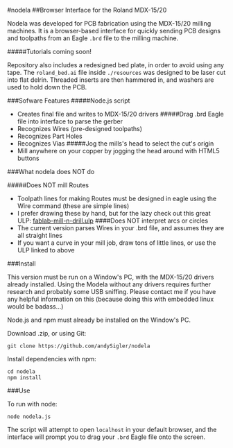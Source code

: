 #nodela
##Browser Interface for the Roland MDX-15/20

Nodela was developed for PCB fabrication using the MDX-15/20 milling machines. It is a browser-based interface for quickly sending PCB designs and toolpaths from an Eagle `.brd` file to the milling machine.

#####Tutorials coming soon!

Repository also includes a redesigned bed plate, in order to avoid using any tape. The `roland_bed.ai` file inside `./resources` was designed to be laser cut into flat delrin. Threaded inserts are then hammered in, and washers are used to hold down the PCB.

###Sofware Features
#####Node.js script
 - Creates final file and writes to MDX-15/20 drivers
#####Drag .brd Eagle file into interface to parse the gerber
 - Recognizes Wires (pre-designed toolpaths)
 - Recognizes Part Holes
 - Recognizes Vias
#####Jog the mills's head to select the cut's origin
 - Mill anywhere on your copper by jogging the head around with HTML5 buttons

###What nodela does NOT do

#####Does NOT mill Routes
 - Toolpath lines for making Routes must be designed in eagle using the Wire command (these are simple lines)
 - I prefer drawing these by hand, but for the lazy check out this great ULP: [fablab-mill-n-drill.ulp](http://mlab.taik.fi/paja/?p=1874)
####Does NOT interpret arcs or circles
 - The current version parses Wires in your .brd file, and assumes they are all straight lines
 - If you want a curve in your mill job, draw tons of little lines, or use the ULP linked to above

###Install

This version must be run on a Window's PC, with the MDX-15/20 drivers already installed. Using the Modela without any drivers requires further research and probably some USB sniffing. Please contact me if you have any helpful information on this (because doing this with embedded linux would be badass...)

Node.js and npm must already be installed on the Window's PC.

Download  .zip, or using Git:
```
git clone https://github.com/andySigler/nodela
```
Install dependencies with npm:
```
cd nodela
npm install
```
###Use

To run with node:
```
node nodela.js
```
The script will attempt to open `localhost` in your default browser, and the interface will prompt you to drag your `.brd` Eagle file onto the screen.
